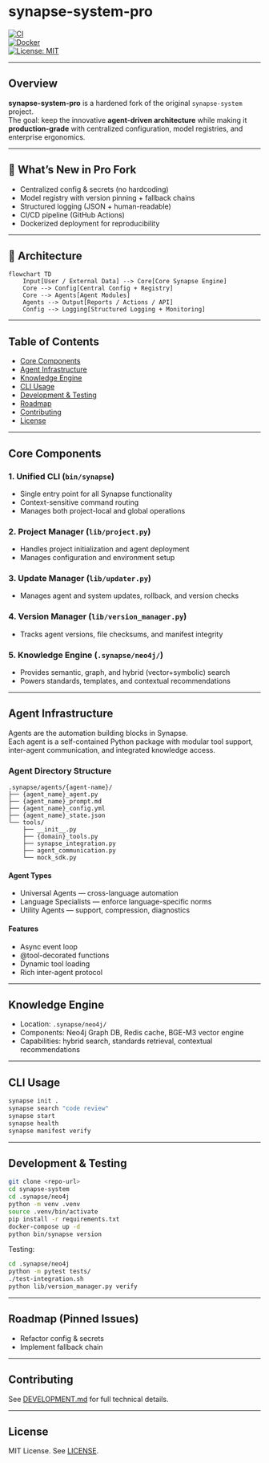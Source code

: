 # synapse-system-pro

[![CI](https://github.com/YOUR_USERNAME/synapse-system-pro/actions/workflows/ci.yml/badge.svg)](https://github.com/YOUR_USERNAME/synapse-system-pro/actions/workflows/ci.yml)  
[![Docker](https://img.shields.io/badge/Docker-ready-blue?logo=docker)](https://hub.docker.com/r/YOUR_USERNAME/synapse-system-pro)  
[![License: MIT](https://img.shields.io/badge/License-MIT-yellow.svg)](LICENSE)  

---

## Overview

**synapse-system-pro** is a hardened fork of the original `synapse-system` project.  
The goal: keep the innovative **agent-driven architecture** while making it **production-grade** with centralized configuration, model registries, and enterprise ergonomics.

---

## 🚀 What’s New in Pro Fork

- Centralized config & secrets (no hardcoding)  
- Model registry with version pinning + fallback chains  
- Structured logging (JSON + human-readable)  
- CI/CD pipeline (GitHub Actions)  
- Dockerized deployment for reproducibility  

---

## 🔧 Architecture

```mermaid
flowchart TD
    Input[User / External Data] --> Core[Core Synapse Engine]
    Core --> Config[Central Config + Registry]
    Core --> Agents[Agent Modules]
    Agents --> Output[Reports / Actions / API]
    Config --> Logging[Structured Logging + Monitoring]
```

---

## Table of Contents

- [Core Components](#core-components)  
- [Agent Infrastructure](#agent-infrastructure)  
- [Knowledge Engine](#knowledge-engine)  
- [CLI Usage](#cli-usage)  
- [Development & Testing](#development--testing)  
- [Roadmap](#roadmap)  
- [Contributing](#contributing)  
- [License](#license)  

---

## Core Components

### 1. Unified CLI (`bin/synapse`)  
- Single entry point for all Synapse functionality  
- Context-sensitive command routing  
- Manages both project-local and global operations  

### 2. Project Manager (`lib/project.py`)  
- Handles project initialization and agent deployment  
- Manages configuration and environment setup  

### 3. Update Manager (`lib/updater.py`)  
- Manages agent and system updates, rollback, and version checks  

### 4. Version Manager (`lib/version_manager.py`)  
- Tracks agent versions, file checksums, and manifest integrity  

### 5. Knowledge Engine (`.synapse/neo4j/`)  
- Provides semantic, graph, and hybrid (vector+symbolic) search  
- Powers standards, templates, and contextual recommendations  

---

## Agent Infrastructure

Agents are the automation building blocks in Synapse.  
Each agent is a self-contained Python package with modular tool support, inter-agent communication, and integrated knowledge access.

### Agent Directory Structure

```
.synapse/agents/{agent-name}/
├── {agent_name}_agent.py
├── {agent_name}_prompt.md
├── {agent_name}_config.yml
├── {agent_name}_state.json
└── tools/
    ├── __init__.py
    ├── {domain}_tools.py
    ├── synapse_integration.py
    ├── agent_communication.py
    └── mock_sdk.py
```

#### Agent Types  
- Universal Agents — cross-language automation  
- Language Specialists — enforce language-specific norms  
- Utility Agents — support, compression, diagnostics  

#### Features  
- Async event loop  
- @tool-decorated functions  
- Dynamic tool loading  
- Rich inter-agent protocol  

---

## Knowledge Engine

- Location: `.synapse/neo4j/`  
- Components: Neo4j Graph DB, Redis cache, BGE-M3 vector engine  
- Capabilities: hybrid search, standards retrieval, contextual recommendations  

---

## CLI Usage

```bash
synapse init .
synapse search "code review"
synapse start
synapse health
synapse manifest verify
```

---

## Development & Testing

```bash
git clone <repo-url>
cd synapse-system
cd .synapse/neo4j
python -m venv .venv
source .venv/bin/activate
pip install -r requirements.txt
docker-compose up -d
python bin/synapse version
```

Testing:

```bash
cd .synapse/neo4j
python -m pytest tests/
./test-integration.sh
python lib/version_manager.py verify
```

---

## Roadmap (Pinned Issues)

- Refactor config & secrets  
- Implement fallback chain  

---

## Contributing

See [DEVELOPMENT.md](DEVELOPMENT.md) for full technical details.

---

## License

MIT License. See [LICENSE](LICENSE).  
